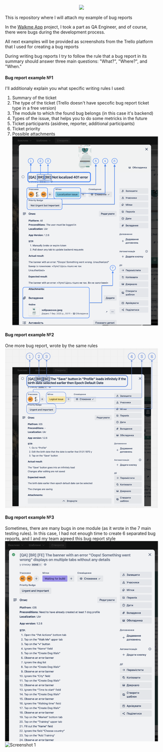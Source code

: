<p align="center">
  <img src="https://img.shields.io/badge/Bug%20Report-0C3B72?style=for-the-badge&logo=Testomatio"/>
</p>

This is repository where I will attach my example of bug reports

In the <a href="https://walkme.dog">Walkme App</a> project, I took a part as QA Engineer, and of course, there were bugs during the development process.

All next examples will be provided as screenshots from the Trello platform that I used for creating a bug reports

During writing bug reports I try to follow the rule that a bug report in its summary should answer three main questions: "What?", "Where?", and "When."


#### Bug report example №1

I'll additionaly explain you what specific writing rules I used: 
1. Summary of the ticket
2. The type of the ticket (Trello doesn't have specofic bug report ticket type in a free version)
3. The module to which the found bug belongs (in this case it's backend)
4. Types of the issue, that helps you to do some metricks in the future
5. Ticket participants (asidnee, reporter, additional participants)
6. Ticket priority
7. Possible attachments
![Screenshot 1](https://github.com/AndriiChornii/bug-report/blob/main/assets/Bug_report_1.png)

#### Bug report example №2
One more bug report, wrote by the same rules
![Screenshot 1](https://github.com/AndriiChornii/bug-report/blob/main/assets/Bug_report_2.png)

#### Bug report example №3
Sometimes, there are many bugs in one module (as it wrote in the 7 main testing rules). In this case, I had not enough time to create 6 separated bug reports, and I and my team agreed this bug report style
![Screenshot 1](https://github.com/AndriiChornii/bug-report/blob/main/assets/Bug_report_3.png)
![Screenshot 1](https://github.com/AndriiChornii/bug-report/blob/main/assets/Bug_report_3_1.png)